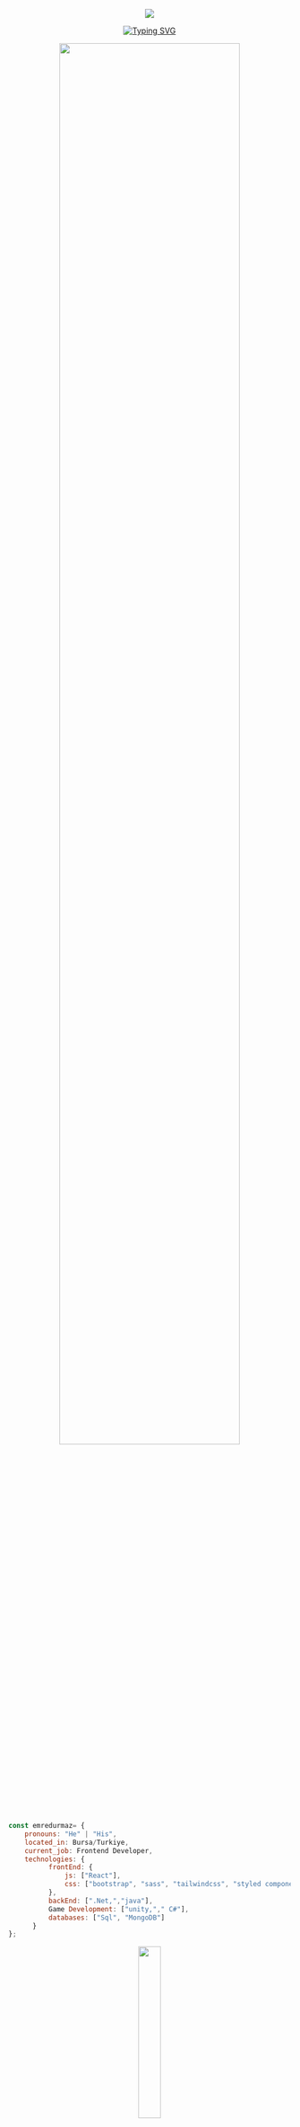 <p align="center">
  <img src="https://capsule-render.vercel.app/api?type=waving&color=gradient&text=Hello!&height=100&section=header"/>
</p>

 <div align="center">
  
[![Typing SVG](https://readme-typing-svg.demolab.com?font=Roboto+Condensed&weight=600&size=21&pause=1000&color=F7AE22&center=true&vCenter=true&width=435&lines=%F0%9F%8C%99+I'm+Emre+%F0%9F%9A%80+Frontend+Developer)](https://git.io/typing-svg)
  
</div>


  <div align="center">
<img src="https://media.giphy.com/media/Wn74RUT0vjnoU98Hnt/giphy.gif" align="center" style="width: 80%" />
</div>

<br>
<br>

```javascript
const emredurmaz= {
    pronouns: "He" | "His",
    located_in: Bursa/Turkiye,                                 
    current_job: Frontend Developer,
    technologies: {
          frontEnd: {
              js: ["React"],
              css: ["bootstrap", "sass", "tailwindcss", "styled component"]
          },
          backEnd: [".Net,","java"],
          Game Development: ["unity,"," C#"],
          databases: ["Sql", "MongoDB"]
      }
};
```
<div align="center">
  <img src= "https://www.spongebobshop.com/cdn/shop/products/SB-Standees-Spong-1_1200x1200.jpg?v=1603744567"  align="center" style="width: 28%" />
  <div/>
<br/>

## My Skill Set  
<table align="center"><tr><td valign="top" width="33%" align="center" >
  
### Frontend  
<div align="center">  
<a href="https://reactjs.org/" target="_blank"><img style="margin: 10px" src="https://profilinator.rishav.dev/skills-assets/react-original-wordmark.svg" alt="React" height="50" /></a>  
<a href="https://getbootstrap.com/docs/3.4/javascript/" target="_blank"><img style="margin: 10px" src="https://profilinator.rishav.dev/skills-assets/bootstrap-plain.svg" alt="Bootstrap" height="50" /></a>  
<a href="https://www.w3schools.com/css/" target="_blank"><img style="margin: 10px" src="https://profilinator.rishav.dev/skills-assets/css3-original-wordmark.svg" alt="CSS3" height="50" /></a>  
<a href="https://en.wikipedia.org/wiki/HTML5" target="_blank"><img style="margin: 10px" src="https://profilinator.rishav.dev/skills-assets/html5-original-wordmark.svg" alt="HTML5" height="50" /></a>  
<a href="https://www.javascript.com/" target="_blank"><img style="margin: 10px" src="https://profilinator.rishav.dev/skills-assets/javascript-original.svg" alt="JavaScript" height="50" /></a>  
<a href="https://sass-lang.com/" target="_blank"><img style="margin: 10px" src="https://profilinator.rishav.dev/skills-assets/sass-original.svg" alt="Sass" height="50" /></a>  
<a href="https://redux.js.org/" target="_blank"><img style="margin: 10px" src="https://profilinator.rishav.dev/skills-assets/redux-original.svg" alt="Redux" height="50" /></a>  
<a href="https://www.jestjs.io/" target="_blank"><img style="margin: 10px" src="https://profilinator.rishav.dev/skills-assets/jest.svg" alt="Jest" height="50" /></a>  
</div>
</td><td valign="top" width="33%" align="center">


### Backend  
<div align="center">  
 <img height="50" src="https://upload.wikimedia.org/wikipedia/commons/e/ee/.NET_Core_Logo.svg"/>
  <img height="50" src="https://upload.wikimedia.org/wikipedia/en/3/30/Java_programming_language_logo.svg"/>
   <img height="50" src="https://seeklogo.com/images/C/c-sharp-c-logo-02F17714BA-seeklogo.com.png"/>

</div>

</td><td valign="top" width="33%" align="center">


### DevOps  
<div align="center">  
<a href="https://www.linux.org/" target="_blank"><img style="margin: 10px" src="https://profilinator.rishav.dev/skills-assets/linux-original.svg" alt="Linux" height="50" /></a>  
<a href="https://github.com/" target="_blank"><img style="margin: 10px" src="https://profilinator.rishav.dev/skills-assets/git-scm-icon.svg" alt="Git" height="50" /></a>  
<a href="https://www.gnu.org/software/bash/" target="_blank"><img style="margin: 10px" src="https://profilinator.rishav.dev/skills-assets/gnu_bash-icon.svg" alt="Bash" height="50" /></a>
 <img height="50" src="https://upload.wikimedia.org/wikipedia/commons/9/93/Amazon_Web_Services_Logo.svg"/>
</div>

</td></tr></table>  

<br/>  


## Connect with me  
<p align="center">
<a href="https://www.linkedin.com/in/emredurmaz05/">
  <img height="50" src="https://user-images.githubusercontent.com/46517096/166973395-19676cd8-f8ec-4abf-83ff-da8243505b82.png"/>
</a>
<a href="https://twitter.com/emredrmz05">
  <img height="50" src="https://user-images.githubusercontent.com/46517096/166974271-91dfa250-d70b-4cb9-8707-f1bda1b708c3.png"/>
</a>
  <a href="https://www.instagram.com/in/emredrmz05/">
  <img height="50" src="https://seeklogo.com/images/I/instagram-new-2016-logo-4773FE3F99-seeklogo.com.png"/>
</a>
</p>  
  

<br/>  


## Github Stats  

<div align="center">
  <a href="https://github.com/emredurmaz16">
  <img height="180em" src="https://github-readme-stats.vercel.app/api?username=emredurmaz16&theme=nightowl&hide_border=true&include_all_commits=false&count_private=true"/>
    <img height="180em" src="https://github-readme-streak-stats.herokuapp.com/?user=emredurmaz16&theme=nightowl&hide_border=true" />
  <img height="180em" src="https://github-readme-stats.vercel.app/api/top-langs/?username=emredurmaz16&theme=nightowl&hide_border=true&include_all_commits=false&count_private=true&layout=compact"/>
</div>





<br />

----
